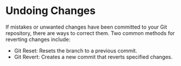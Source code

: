 # Undoing Changes

If mistakes or unwanted changes have been committed to your Git repository, there are ways to correct them. Two common methods for reverting changes include:

- Git Reset: Resets the branch to a previous commit.
- Git Revert: Creates a new commit that reverts specified changes.